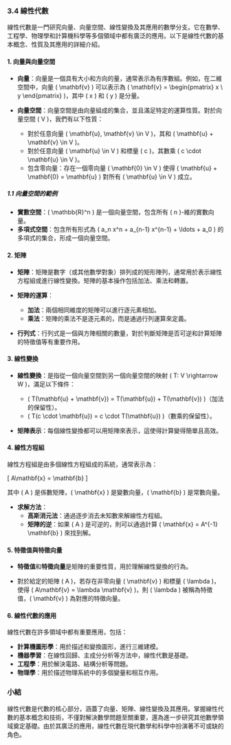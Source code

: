 ### 3.4 線性代數

線性代數是一門研究向量、向量空間、線性變換及其應用的數學分支。它在數學、工程學、物理學和計算機科學等多個領域中都有廣泛的應用。以下是線性代數的基本概念、性質及其應用的詳細介紹。

#### 1. 向量與向量空間

- **向量**：向量是一個具有大小和方向的量，通常表示為有序數組。例如，在二維空間中，向量 \( \mathbf{v} \) 可以表示為 \( \mathbf{v} = \begin{pmatrix} x \\ y \end{pmatrix} \)，其中 \( x \) 和 \( y \) 是分量。
  
- **向量空間**：向量空間是由向量組成的集合，並且滿足特定的運算性質。對於向量空間 \( V \)，我們有以下性質：
  - 對於任意向量 \( \mathbf{u}, \mathbf{v} \in V \)，其和 \( \mathbf{u} + \mathbf{v} \in V \)。
  - 對於任意向量 \( \mathbf{u} \in V \) 和標量 \( c \)，其數乘 \( c \cdot \mathbf{u} \in V \)。
  - 包含零向量：存在一個零向量 \( \mathbf{0} \in V \) 使得 \( \mathbf{u} + \mathbf{0} = \mathbf{u} \) 對所有 \( \mathbf{u} \in V \) 成立。
  
##### 1.1 向量空間的範例

- **實數空間**：\( \mathbb{R}^n \) 是一個向量空間，包含所有 \( n \)-維的實數向量。
- **多項式空間**：包含所有形式為 \( a_n x^n + a_{n-1} x^{n-1} + \ldots + a_0 \) 的多項式的集合，形成一個向量空間。

#### 2. 矩陣

- **矩陣**：矩陣是數字（或其他數學對象）排列成的矩形陣列，通常用於表示線性方程組或進行線性變換。矩陣的基本操作包括加法、乘法和轉置。

- **矩陣的運算**：
  - **加法**：兩個相同維度的矩陣可以進行逐元素相加。
  - **乘法**：矩陣的乘法不是逐元素的，而是通過行列運算來定義。

- **行列式**：行列式是一個與方陣相關的數量，對於判斷矩陣是否可逆和計算矩陣的特徵值等有重要作用。

#### 3. 線性變換

- **線性變換**：是指從一個向量空間到另一個向量空間的映射 \( T: V \rightarrow W \)，滿足以下條件：
  - \( T(\mathbf{u} + \mathbf{v}) = T(\mathbf{u}) + T(\mathbf{v}) \)（加法的保留性）。
  - \( T(c \cdot \mathbf{u}) = c \cdot T(\mathbf{u}) \)（數乘的保留性）。

- **矩陣表示**：每個線性變換都可以用矩陣來表示，這使得計算變得簡單且高效。

#### 4. 線性方程組

線性方程組是由多個線性方程組成的系統，通常表示為：

\[
A\mathbf{x} = \mathbf{b}
\]

其中 \( A \) 是係數矩陣，\( \mathbf{x} \) 是變數向量，\( \mathbf{b} \) 是常數向量。

- **求解方法**：
  - **高斯消元法**：通過逐步消去未知數來解線性方程組。
  - **矩陣的逆**：如果 \( A \) 是可逆的，則可以通過計算 \( \mathbf{x} = A^{-1} \mathbf{b} \) 來找到解。

#### 5. 特徵值與特徵向量

- **特徵值**和**特徵向量**是矩陣的重要性質，用於理解線性變換的行為。

- 對於給定的矩陣 \( A \)，若存在非零向量 \( \mathbf{v} \) 和標量 \( \lambda \)，使得 \( A\mathbf{v} = \lambda \mathbf{v} \)，則 \( \lambda \) 被稱為特徵值，\( \mathbf{v} \) 為對應的特徵向量。

#### 6. 線性代數的應用

線性代數在許多領域中都有重要應用，包括：

- **計算機圖形學**：用於描述和變換圖形，進行三維建模。
- **機器學習**：在線性回歸、主成分分析等方法中，線性代數是基礎。
- **工程學**：用於解決電路、結構分析等問題。
- **物理學**：用於描述物理系統中的多個變量和相互作用。

### 小結

線性代數是代數的核心部分，涵蓋了向量、矩陣、線性變換及其應用。掌握線性代數的基本概念和技術，不僅對解決數學問題至關重要，還為進一步研究其他數學領域奠定基礎。由於其廣泛的應用，線性代數在現代數學和科學中扮演著不可或缺的角色。